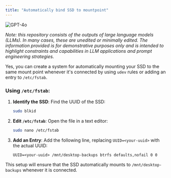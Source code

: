 ```yaml
---
title: "Automatically bind SSD to mountpoint"
---
```

![GPT-4o](https://img.shields.io/badge/GPT--4o-3333FF?style=for-the-badge&logo=openai&logoColor=white)



*Note: this repository consists of the outputs of large language models (LLMs). In many cases, these are unedited or minimally edited. The information provided is for demonstrative purposes only and is intended to highlight constraints and capabilities in LLM applications and prompt engineering strategies.*



Yes, you can create a system for automatically mounting your SSD to the same mount point whenever it's connected by using `udev` rules or adding an entry to `/etc/fstab`. 

### Using `/etc/fstab`:
1. **Identify the SSD**: Find the UUID of the SSD:
   ```bash
   sudo blkid
   ```

2. **Edit `/etc/fstab`**:
   Open the file in a text editor:
   ```bash
   sudo nano /etc/fstab
   ```

3. **Add an Entry**:
   Add the following line, replacing `UUID=<your-uuid>` with the actual UUID:
   ```plaintext
   UUID=<your-uuid> /mnt/desktop-backups btrfs defaults,nofail 0 0
   ```

This setup will ensure that the SSD automatically mounts to `/mnt/desktop-backups` whenever it is connected.